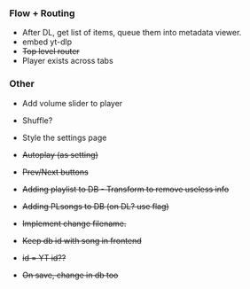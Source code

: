 ### Flow + Routing

- After DL, get list of items, queue them into metadata viewer.
- embed yt-dlp
- ~~Top level router~~
- Player exists across tabs

### Other

- Add volume slider to player
- Shuffle?
- Style the settings page

- ~~Autoplay (as setting)~~
- ~~Prev/Next buttons~~
- ~~Adding playlist to DB - Transform to remove useless info~~
- ~~Adding PLsongs to DB (on DL? use flag)~~
- ~~Implement change filename.~~
- ~~Keep db id with song in frontend~~
- ~~id = YT id??~~
- ~~On save, change in db too~~
